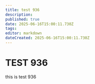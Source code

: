 ```yaml
---
title: test 936
description: 
published: true
date: 2025-06-16T15:00:11.730Z
tags: 
editor: markdown
dateCreated: 2025-06-16T15:00:11.730Z
---
```


# TEST 936
this is test 936
